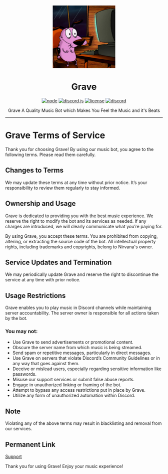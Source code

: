 <div align="center">

<p align="center">
  <img src="grave.png" width="200" height="200">
</p>

# Grave
[![node](https://img.shields.io/badge/node-v20.11.1-green)](#) [![discord.js](https://img.shields.io/badge/discord.js-latest-blue)](#) [![license](https://img.shields.io/badge/license-MIT-red)](#) [![discord](https://img.shields.io/discord/987749138743582811?color=7289da&logo=discord&logoColor=white)](https://discord.gg/9bWCU6VPEM)

Grave A Quality Music Bot which Makes You Feel the Music and it's Beats
</div>

---
<div align="center">
</div>

# Grave Terms of Service
Thank you for choosing Grave! By using our music bot, you agree to the following terms. Please read them carefully.

## Changes to Terms

We may update these terms at any time without prior notice. It’s your responsibility to review them regularly to stay informed.

## Ownership and Usage

Grave is dedicated to providing you with the best music experience. We reserve the right to modify the bot and its services as needed. If any charges are introduced, we will clearly communicate what you’re paying for.

By using Grave, you accept these terms. You are prohibited from copying, altering, or extracting the source code of the bot. All intellectual property rights, including trademarks and copyrights, belong to Nirvana's owner.

## Service Updates and Termination

We may periodically update Grave and reserve the right to discontinue the service at any time with prior notice.

## Usage Restrictions

Grave enables you to play music in Discord channels while maintaining server accountability. The server owner is responsible for all actions taken by the bot.

### You may not:

- Use Grave to send advertisements or promotional content.
- Obscure the server name from which music is being streamed.
- Send spam or repetitive messages, particularly in direct messages.
- Use Grave on servers that violate Discord’s Community Guidelines or in any way that goes against them.
- Deceive or mislead users, especially regarding sensitive information like passwords.
- Misuse our support services or submit false abuse reports.
- Engage in unauthorized linking or framing of the bot.
- Attempt to bypass any access restrictions put in place by Grave.
- Utilize any form of unauthorized automation within Discord.

## Note

Violating any of the above terms may result in blacklisting and removal from our services.

## Permanent Link

[Support](https://discord.gg/funereal)

Thank you for using Grave! Enjoy your music experience!
